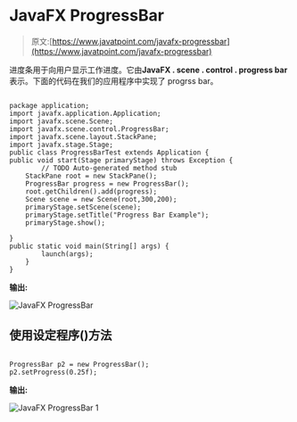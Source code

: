 # JavaFX ProgressBar

> 原文:[https://www.javatpoint.com/javafx-progressbar](https://www.javatpoint.com/javafx-progressbar)

进度条用于向用户显示工作进度。它由**JavaFX . scene . control . progress bar**表示。下面的代码在我们的应用程序中实现了 progrss bar。

```

package application;
import javafx.application.Application;
import javafx.scene.Scene;
import javafx.scene.control.ProgressBar;
import javafx.scene.layout.StackPane;
import javafx.stage.Stage;
public class ProgressBarTest extends Application {
public void start(Stage primaryStage) throws Exception {
		// TODO Auto-generated method stub
	StackPane root = new StackPane();
	ProgressBar progress = new ProgressBar();
	root.getChildren().add(progress);
	Scene scene = new Scene(root,300,200);
	primaryStage.setScene(scene);
	primaryStage.setTitle("Progress Bar Example");
	primaryStage.show();

}
public static void main(String[] args) {
		launch(args);	
	}
}

```

**输出:**

![JavaFX ProgressBar](../Images/52e6d205c563c078b63811486969cd3d.png)

## 使用设定程序()方法

```

ProgressBar p2 = new ProgressBar();
p2.setProgress(0.25f);

```

**输出:**

![JavaFX ProgressBar 1](../Images/4fbaea073de6d3fce504de9edf9a4f6e.png)